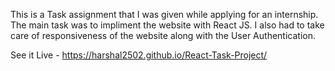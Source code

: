 This is a Task assignment that I was given while applying for an internship. The main task was to impliment the website with React JS. I also had to take care of responsiveness of the website along with the User Authentication.

See it Live - https://harshal2502.github.io/React-Task-Project/
